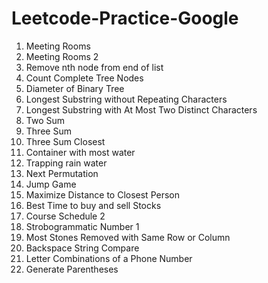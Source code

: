 # Leetcode-Practice-Google

1. Meeting Rooms 
2. Meeting Rooms 2
3. Remove nth node from end of list 
4. Count Complete Tree Nodes 
5. Diameter of Binary Tree  
6. Longest Substring without Repeating Characters 
7. Longest Substring with At Most Two Distinct Characters
8. Two Sum
9. Three Sum
10. Three Sum Closest
11. Container with most water
12. Trapping rain water
13. Next Permutation
14. Jump Game
15. Maximize Distance to Closest Person
16. Best Time to buy and sell Stocks
17. Course Schedule 2 
18. Strobogrammatic Number 1 
19. Most Stones Removed with Same Row or Column
20. Backspace String Compare
21. Letter Combinations of a Phone Number
22. Generate Parentheses

